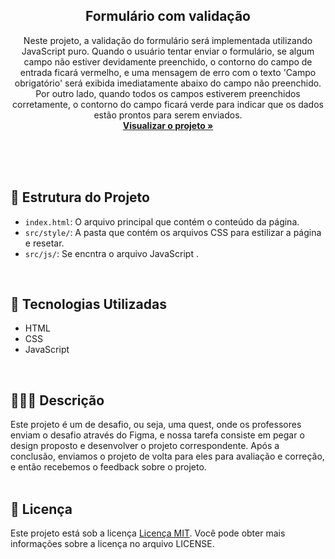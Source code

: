<div align="center">

  <h2 align="center">Formulário com validação</h2>

  <p align="center">
   Neste projeto, a validação do formulário será implementada utilizando JavaScript puro. Quando o usuário tentar enviar o formulário, se algum campo não estiver devidamente preenchido, o contorno do campo de entrada ficará vermelho, e uma mensagem de erro com o texto 'Campo obrigatório' será exibida imediatamente abaixo do campo não preenchido. Por outro lado, quando todos os campos estiverem preenchidos corretamente, o contorno do campo ficará verde para indicar que os dados estão prontos para serem enviados.
    <br />
    <a href="https://github.com/Moniquecarvalho/formulario-com-validacao"><strong>Visualizar o projeto »</strong></a>
    <br />
    <br />
  </p>
</div>
<br />
<br />

## 📂 Estrutura do Projeto

- `index.html`: O arquivo principal que contém o conteúdo da página.
- `src/style/`: A pasta que contém os arquivos CSS para estilizar a página e resetar.
- `src/js/`: Se encntra o arquivo JavaScript .
<br />

## 🚀 Tecnologias Utilizadas

* HTML
* CSS
* JavaScript
<br />

## 👩🏽‍💻  Descrição

Este projeto é um de desafio, ou seja, uma quest, onde os professores enviam o desafio através do Figma, e nossa tarefa consiste em pegar o design proposto e desenvolver o projeto correspondente. Após a conclusão, enviamos o projeto de volta para eles para avaliação e correção, e então recebemos o feedback sobre o projeto.
<br />
<br />

## 📝 Licença

Este projeto está sob a licença  [Licença MIT](license.md). Você pode obter mais informações sobre a licença no arquivo LICENSE.
<br />
<br />
